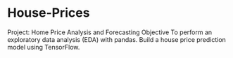 # House-Prices
Project: Home Price Analysis and Forecasting Objective      To perform an exploratory data analysis (EDA) with pandas.     Build a house price prediction model using TensorFlow.
